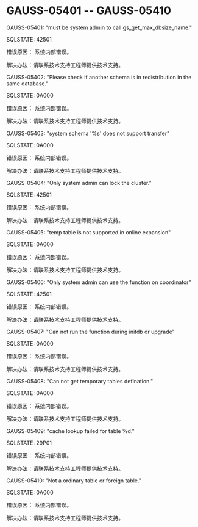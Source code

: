 # GAUSS-05401 -- GAUSS-05410<a name="ZH-CN_TOPIC_0302073154"></a>

GAUSS-05401: "must be system admin to call gs\_get\_max\_dbsize\_name."

SQLSTATE: 42501

错误原因： 系统内部错误。

解决办法：请联系技术支持工程师提供技术支持。

GAUSS-05402: "Please check if another schema is in redistribution in the same database."

SQLSTATE: 0A000

错误原因： 系统内部错误。

解决办法：请联系技术支持工程师提供技术支持。

GAUSS-05403: "system schema '%s' does not support transfer"

SQLSTATE: 0A000

错误原因： 系统内部错误。

解决办法：请联系技术支持工程师提供技术支持。

GAUSS-05404: "Only system admin can lock the cluster."

SQLSTATE: 42501

错误原因： 系统内部错误。

解决办法：请联系技术支持工程师提供技术支持。

GAUSS-05405: "temp table is not supported in online expansion"

SQLSTATE: 0A000

错误原因： 系统内部错误。

解决办法：请联系技术支持工程师提供技术支持。

GAUSS-05406: "Only system admin can use the function on coordinator"

SQLSTATE: 42501

错误原因： 系统内部错误。

解决办法：请联系技术支持工程师提供技术支持。

GAUSS-05407: "Can not run the function during initdb or upgrade"

SQLSTATE: 0A000

错误原因： 系统内部错误。

解决办法：请联系技术支持工程师提供技术支持。

GAUSS-05408: "Can not get temporary tables defination."

SQLSTATE: 0A000

错误原因： 系统内部错误。

解决办法：请联系技术支持工程师提供技术支持。

GAUSS-05409: "cache lookup failed for table %d."

SQLSTATE: 29P01

错误原因： 系统内部错误。

解决办法：请联系技术支持工程师提供技术支持。

GAUSS-05410: "Not a ordinary table or foreign table."

SQLSTATE: 0A000

错误原因： 系统内部错误。

解决办法：请联系技术支持工程师提供技术支持。

